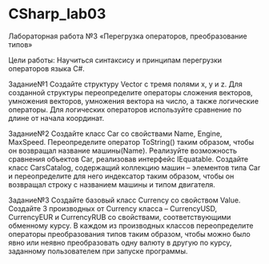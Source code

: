 # CSharp_lab03
Лабораторная работа №3
«Перегрузка операторов, преобразование типов»

Цели работы:
Научиться синтаксису и принципам перегрузки операторов языка C#.

Задание№1
Создайте структуру Vector с тремя полями x, y и z. 
Для созданной структуры переопределите операторы сложения векторов, умножения векторов, умножения вектора на число, а также логические операторы. Для логических операторов используйте сравнение по длине от начала координат.

Задание№2
Создайте класс Car со свойствами Name, Engine, MaxSpeed. Переопределите оператор ToString() таким образом, чтобы он возвращал название машины(Name). Реализуйте возможность сравнения объектов Car, реализовав интерфейс IEquatable<Car>. 
Создайте класс CarsCatalog, содержащий коллекцию машин – элементов типа Car и переопределите для него индексатор таким образом, чтобы он возвращал строку с названием машины и типом двигателя.

Задание№3
Создайте базовый класс Currency со свойством Value. Создайте 3 производных от Currency класса – CurrencyUSD, CurrencyEUR и CurrencyRUB со свойствами, соответствующими обменному курсу. В каждом из производных классов переопределите операторы преобразования типов таким образом, чтобы можно было явно или неявно преобразовать одну валюту в другую по курсу, заданному пользователем при запуске программы.
